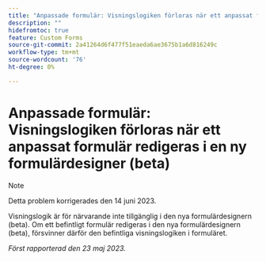 ```yaml
---
title: "Anpassade formulär: Visningslogiken förloras när ett anpassat formulär redigeras i en ny formulärdesigner (beta)"
description: ""
hidefromtoc: true
feature: Custom Forms
source-git-commit: 2a41264d6f477f51eaeda6ae3675b1a6d816249c
workflow-type: tm+mt
source-wordcount: '76'
ht-degree: 0%

---
```



# Anpassade formulär: Visningslogiken förloras när ett anpassat formulär redigeras i en ny formulärdesigner (beta)

>[!NOTE]
>
>Detta problem korrigerades den 14 juni 2023.

Visningslogik är för närvarande inte tillgänglig i den nya formulärdesignern (beta). Om ett befintligt formulär redigeras i den nya formulärdesignern (beta), försvinner därför den befintliga visningslogiken i formuläret.

_Först rapporterad den 23 maj 2023._

